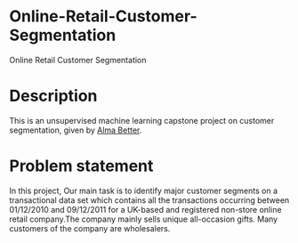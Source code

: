 # Online-Retail-Customer-Segmentation
Online Retail Customer Segmentation
# <b>Description</b>
This is an unsupervised machine learning capstone project on customer segmentation, given by [Alma Better](https://www.almabetter.com/).

# <b>Problem statement</b>
In this project, Our main task is to identify major customer segments on a transactional data set which contains all the transactions occurring between 01/12/2010 and 09/12/2011 for a UK-based and registered non-store online retail company.The company mainly sells unique all-occasion gifts. Many customers of the company are wholesalers. 
